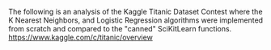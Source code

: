 The following is an analysis of the Kaggle Titanic Dataset Contest where the K Nearest Neighbors, and Logistic Regression algorithms were implemented from scratch and compared to the "canned" SciKitLearn functions. https://www.kaggle.com/c/titanic/overview